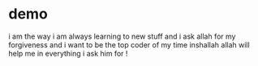 # demo 
i am the way i am always learning to new stuff and i ask allah for my forgiveness and i want to be the top coder of my time inshallah allah will help
me in everything i ask him for
!
